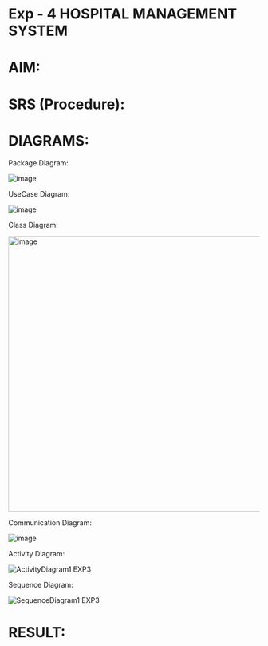 # Exp - 4 HOSPITAL MANAGEMENT SYSTEM

# AIM:

# SRS (Procedure):

# DIAGRAMS:

Package Diagram:

![image](https://github.com/user-attachments/assets/2bf36add-8c5f-45ff-9367-d1af60d71b85)

UseCase Diagram:

![image](https://github.com/user-attachments/assets/b8cc3e02-73e1-4b60-bed9-01e5c4c4cd9b)

Class Diagram:

<img width="551" alt="image" src="https://github.com/user-attachments/assets/bbd90562-c045-49b1-b1d5-4cd2cfdfb976" />

Communication Diagram:

![image](https://github.com/user-attachments/assets/80de9590-ba37-4cbc-ae6a-0c1aeb6779c4)

Activity Diagram:

![ActivityDiagram1 EXP3](https://github.com/user-attachments/assets/fc8f258c-bde7-481d-bf8c-433b498085fc)

Sequence Diagram:

![SequenceDiagram1 EXP3](https://github.com/user-attachments/assets/d53c3cf2-05f6-4b59-be4f-6a4083678660)


# RESULT:
